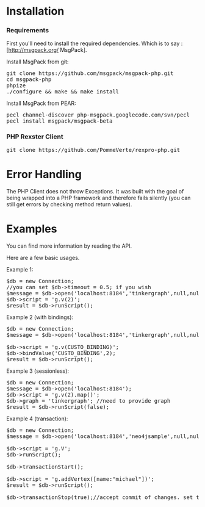 Installation
===

### Requirements


First you'll need to install the required dependencies. Which is to say : [http://msgpack.org/ MsgPack].

Install MsgPack from git:
<pre>git clone https://github.com/msgpack/msgpack-php.git
cd msgpack-php
phpize
./configure && make && make install</pre>

Install MsgPack from PEAR:
<pre>pecl channel-discover php-msgpack.googlecode.com/svn/pecl
pecl install msgpack/msgpack-beta</pre>

### PHP Rexster Client

<pre>git clone https://github.com/PommeVerte/rexpro-php.git</pre>

Error Handling
===

The PHP Client does not throw Exceptions. It was built with the goal of being wrapped into a PHP framework and therefore fails silently (you can still get errors by checking method return values).

Examples
===

You can find more information by reading the API. 

Here are a few basic usages.


Example 1:

<pre>$db = new Connection;
//you can set $db->timeout = 0.5; if you wish
$message = $db->open('localhost:8184','tinkergraph',null,null);
$db->script = 'g.v(2)';
$result = $db->runScript();</pre>

Example 2 (with bindings):

<pre>$db = new Connection;
$message = $db->open('localhost:8184','tinkergraph',null,null);

$db->script = 'g.v(CUSTO_BINDING)';
$db->bindValue('CUSTO_BINDING',2);
$result = $db->runScript();</pre>

Example 3 (sessionless):

<pre>$db = new Connection;
$message = $db->open('localhost:8184');
$db->script = 'g.v(2).map()';
$db->graph = 'tinkergraph'; //need to provide graph
$result = $db->runScript(false); </pre>

Example 4 (transaction):

<pre>$db = new Connection;
$message = $db->open('localhost:8184','neo4jsample',null,null);

$db->script = 'g.V';
$db->runScript();
  	
$db->transactionStart();

$db->script = 'g.addVertex([name:"michael"])';
$result = $db->runScript();

$db->transactionStop(true);//accept commit of changes. set to false if you wish to cancel changes</pre>

